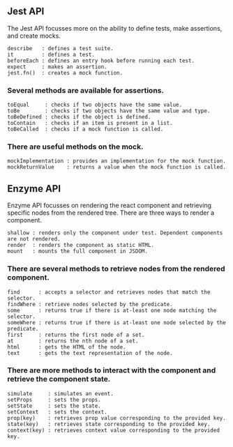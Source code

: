 ## Jest API
The Jest API focusses more on the ability to define tests, make assertions, and create mocks.

    describe   : defines a test suite.
    it         : defines a test.
    beforeEach : defines an entry hook before running each test.
    expect     : makes an assertion.
    jest.fn()  : creates a mock function.

### Several methods are available for assertions.

    toEqual     : checks if two objects have the same value.
    toBe        : checks if two objects have the same value and type.
    toBeDefined : checks if the object is defined.
    toContain   : checks if an item is present in a list.
    toBeCalled  : checks if a mock function is called.

### There are useful methods on the mock.

    mockImplementation : provides an implementation for the mock function.
    mockReturnValue    : returns a value when the mock function is called.

## Enzyme API
Enzyme API focusses on rendering the react component and retrieving specific nodes from the rendered tree. There are three ways to render a component.

    shallow : renders only the component under test. Dependent components are not rendered.
    render  : renders the component as static HTML.
    mount   : mounts the full component in JSDOM.

### There are several methods to retrieve nodes from the rendered component.

    find      : accepts a selector and retrieves nodes that match the selector.
    findWhere : retrieve nodes selected by the predicate.
    some      : returns true if there is at-least one node matching the selector.
    someWhere : returns true if there is at-least one node selected by the predicate.
    first     : returns the first node of a set.
    at        : returns the nth node of a set.
    html      : gets the HTML of the node.
    text      : gets the text representation of the node.

### There are more methods to interact with the component and retrieve the component state.

    simulate     : simulates an event.
    setProps     : sets the props.
    setState     : sets the state.
    setContext   : sets the context.
    prop(key)    : retrieves prop value corresponding to the provided key.
    state(key)   : retrieves state corresponding to the provided key.
    context(key) : retrieves context value corresponding to the provided key.
